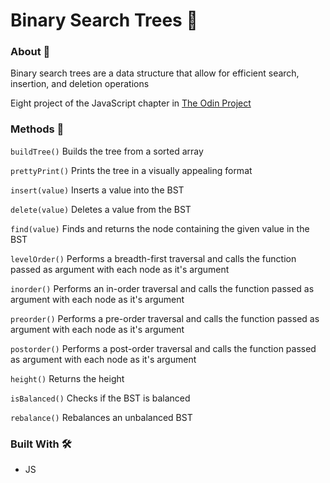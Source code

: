 # Binary Search Trees 🌳

### About 📖

Binary search trees are a data structure that allow for efficient search, insertion, and deletion operations

Eight project of the JavaScript chapter in [The Odin Project](https://www.theodinproject.com)

### Methods 🔧

`buildTree()` Builds the tree from a sorted array

`prettyPrint()` Prints the tree in a visually appealing format

`insert(value)` Inserts a value into the BST

`delete(value)` Deletes a value from the BST

`find(value)` Finds and returns the node containing the given value in the BST

`levelOrder()` Performs a breadth-first traversal and calls the function passed as argument with each node as it's argument

`inorder()` Performs an in-order traversal and calls the function passed as argument with each node as it's argument

`preorder()` Performs a pre-order traversal and calls the function passed as argument with each node as it's argument

`postorder()` Performs a post-order traversal and calls the function passed as argument with each node as it's argument

`height()` Returns the height

`isBalanced()` Checks if the BST is balanced

`rebalance()` Rebalances an unbalanced BST

### Built With 🛠️

- JS

